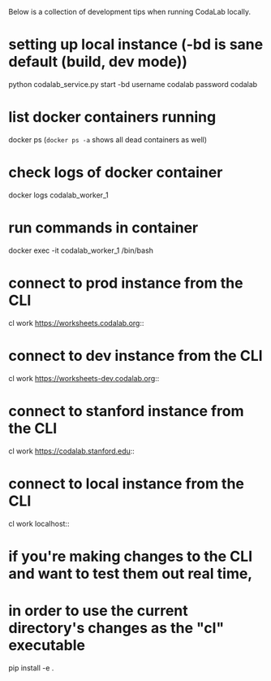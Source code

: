Below is a collection of development tips when running CodaLab locally.

# setting up local instance (-bd is sane default (build, dev mode))
python codalab_service.py start -bd
username codalab
password codalab

# list docker containers running
docker ps (`docker ps -a` shows all dead containers as well)
# check logs of docker container
docker logs codalab_worker_1
# run commands in container
docker exec -it codalab_worker_1 /bin/bash

# connect to prod instance from the CLI
cl work https://worksheets.codalab.org::

# connect to dev instance from the CLI
cl work https://worksheets-dev.codalab.org::

# connect to stanford instance from the CLI
cl work https://codalab.stanford.edu::

# connect to local instance from the CLI
cl work localhost::

# if you're making changes to the CLI and want to test them out real time,
# in order to use the current directory's changes as the "cl" executable
pip install -e .
